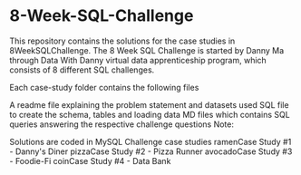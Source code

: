 # 8-Week-SQL-Challenge
This repository contains the solutions for the case studies in 8WeekSQLChallenge. The 8 Week SQL Challenge is started by Danny Ma through Data With Danny virtual data apprenticeship program, which consists of 8 different SQL challenges.

Each case-study folder contains the following files

A readme file explaining the problem statement and datasets used
SQL file to create the schema, tables and loading data
MD files which contains SQL queries answering the respective challenge questions
Note:

Solutions are coded in MySQL
Challenge case studies
ramenCase Study #1 - Danny's Diner
pizzaCase Study #2 - Pizza Runner
avocadoCase Study #3 - Foodie-Fi
coinCase Study #4 - Data Bank
